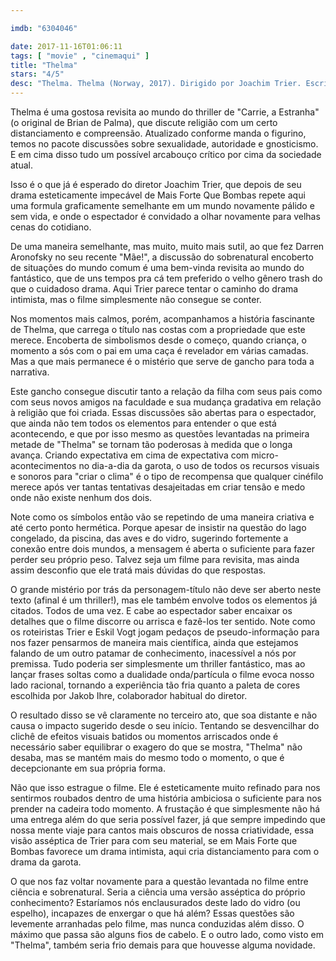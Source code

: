 ```yaml
---

imdb: "6304046"

date: 2017-11-16T01:06:11
tags: [ "movie" , "cinemaqui" ]
title: "Thelma"
stars: "4/5"
desc: "Thelma. Thelma (Norway, 2017). Dirigido por Joachim Trier. Escrito por Joachim Trier, Eskil Vogt. Com Eili Harboe (Thelma), Kaya Wilkins (Anja), Henrik Rafaelsen (Trond), Ellen Dorrit Petersen (Unni), Ludvig Algeback (Little brother), Isabel Christine Andreasen (Student), Camilla Belsvik (Nurse), Lars Berge (Lifeguard), Vanessa Borgli (Anja's mother Vilde)."
---
```

Thelma é uma gostosa revisita ao mundo do thriller de "Carrie, a Estranha" (o original de Brian de Palma), que discute religião com um certo distanciamento e compreensão. Atualizado conforme manda o figurino, temos no pacote discussões sobre sexualidade, autoridade e gnosticismo. E em cima disso tudo um possível arcabouço crítico por cima da sociedade atual.

Isso é o que já é esperado do diretor Joachim Trier, que depois de seu drama esteticamente impecável de Mais Forte Que Bombas repete aqui uma formula graficamente semelhante em um mundo novamente pálido e sem vida, e onde o espectador é convidado a olhar novamente para velhas cenas do cotidiano.

De uma maneira semelhante, mas muito, muito mais sutil, ao que fez Darren Aronofsky no seu recente "Mãe!", a discussão do sobrenatural encoberto de situações do mundo comum é uma bem-vinda revisita ao mundo do fantástico, que de uns tempos pra cá tem preferido o velho gênero trash do que o cuidadoso drama. Aqui Trier parece tentar o caminho do drama intimista, mas o filme simplesmente não consegue se conter.

Nos momentos mais calmos, porém, acompanhamos a história fascinante de Thelma, que carrega o título nas costas com a propriedade que este merece. Encoberta de simbolismos desde o começo, quando criança, o momento a sós com o pai em uma caça é revelador em várias camadas. Mas a que mais permanece é o mistério que serve de gancho para toda a narrativa.

Este gancho consegue discutir tanto a relação da filha com seus pais como com seus novos amigos na faculdade e sua mudança gradativa em relação à religião que foi criada. Essas discussões são abertas para o espectador, que ainda não tem todos os elementos para entender o que está acontecendo, e que por isso mesmo as questões levantadas na primeira metade de "Thelma" se tornam tão poderosas à medida que o longa avança. Criando expectativa em cima de expectativa com micro-acontecimentos no dia-a-dia da garota, o uso de todos os recursos visuais e sonoros para "criar o clima" é o tipo de recompensa que qualquer cinéfilo merece após ver tantas tentativas desajeitadas em criar tensão e medo onde não existe nenhum dos dois.

Note como os símbolos então vão se repetindo de uma maneira criativa e até certo ponto hermética. Porque apesar de insistir na questão do lago congelado, da piscina, das aves e do vidro, sugerindo fortemente a conexão entre dois mundos, a mensagem é aberta o suficiente para fazer perder seu próprio peso. Talvez seja um filme para revisita, mas ainda assim desconfio que ele tratá mais dúvidas do que respostas.

O grande mistério por trás da personagem-título não deve ser aberto neste texto (afinal é um thriller!), mas ele também envolve todos os elementos já citados. Todos de uma vez. E cabe ao espectador saber encaixar os detalhes que o filme discorre ou arrisca e fazê-los ter sentido. Note como os roteiristas Trier e Eskil Vogt jogam pedaços de pseudo-informação para nos fazer pensarmos de maneira mais científica, ainda que estejamos falando de um outro patamar de conhecimento, inacessível a nós por premissa. Tudo poderia ser simplesmente um thriller fantástico, mas ao lançar frases soltas como a dualidade onda/partícula o filme evoca nosso lado racional, tornando a experiência tão fria quanto a paleta de cores escolhida por Jakob Ihre, colaborador habitual do diretor.

O resultado disso se vê claramente no terceiro ato, que soa distante e não causa o impacto sugerido desde o seu início. Tentando se desvencilhar do clichê de efeitos visuais batidos ou momentos arriscados onde é necessário saber equilibrar o exagero do que se mostra, "Thelma" não desaba, mas se mantém mais do mesmo todo o momento, o que é decepcionante em sua própria forma.

Não que isso estrague o filme. Ele é esteticamente muito refinado para nos sentirmos roubados dentro de uma história ambiciosa o suficiente para nos prender na cadeira todo momento. A frustação é que simplesmente não há uma entrega além do que seria possível fazer, já que sempre impedindo que nossa mente viaje para cantos mais obscuros de nossa criatividade, essa visão asséptica de Trier para com seu material, se em Mais Forte que Bombas favorece um drama intimista, aqui cria distanciamento para com o drama da garota.

O que nos faz voltar novamente para a questão levantada no filme entre ciência e sobrenatural. Seria a ciência uma versão asséptica do próprio conhecimento? Estaríamos nós enclausurados deste lado do vidro (ou espelho), incapazes de enxergar o que há além? Essas questões são levemente arranhadas pelo filme, mas nunca conduzidas além disso. O máximo que passa são alguns fios de cabelo. E o outro lado, como visto em "Thelma", também seria frio demais para que houvesse alguma novidade.
